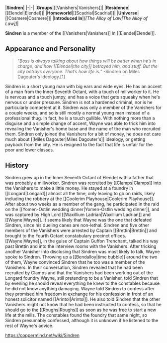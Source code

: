 |**Sindren**|
|-|-|
|**Groups**|[[Vanishers\|Vanishers]]|
|**Residence**|[[Elendel\|Elendel]]|
|**Homeworld**|[[Scadrial\|Scadrial]]|
|**Universe**|[[Cosmere\|Cosmere]]|
|**Introduced In**|*[[The Alloy of Law\|The Alloy of Law]]*|

**Sindren** is a member of the [[Vanishers\|Vanishers]] in [[Elendel\|Elendel]].

## Appearance and Personality
>“*Boss is always talking about how things will be better when he’s in charge, and how [[Elendel\|the city]] betrayed him, and stuff. But the city betrays everyone. That’s how life is.*”
\-Sindren on Miles Dagouter's ideology.[1]

Sindren is a short young man with big ears and wide eyes. He has an accent of a man from the Inner Seventh Octant, with a touch of millworker to it. He is nervous and a touch jumpy, and has a voice that gets squeaky when he's nervous or under pressure.
Sindren is not a hardened criminal, nor is he particularly competent at it. Sindren was only a member of the Vanishers for a couple weeks, and so is still mostly a normal young man instead of a professional thug. In fact, he is a touch gullible. With nothing more than a disguise and a simple change of accent, Wayne was able to trick him into revealing the Vanisher's home base and the name of the man who recruited them.
Sindren only joined the Vanishers for a bit of money, he does not care much about [[Miles Dagouter\|Miles Dagouter's]] idealogy, or getting payback from the city. He is resigned to the fact that life is unfair for the poor and lower classes.

## History
Sindren grew up in the Inner Seventh Octant of Elendel with a father that was probably a millworker.
Sindren was recruited by [[Clamps\|Clamps]] into the Vanishers to make a little money. He stayed at a foundry in [[Longard\|Longard]] almost all the time, only leaving to go on raids, likely including the robbery at the [[Coolerim Playhouse\|Coolerim Playhouse]]. After about two weeks as a member of the gang, he participated in the raid on the [[Yomen-Ostlin wedding dinner\|Yomen-Ostlin wedding dinner]], and was captured by High Lord [[Waxillium Ladrian\|Waxillium Ladrian]] and [[Wayne\|Wayne]]. It seems likely that Wayne was the one that defeated Sindren, since his dueling canes are non-lethal. Sindren and five other members of the Vanishers were arrested by Captain [[Brettin\|Brettin]] and brought to the Fourth Octant constabulary precinct offices.
[[Wayne\|Wayne]], in the guise of Captain Guffon Trenchant, talked his way past Brettin and into the interview rooms with the Vanishers. After tricking another Vanisher into disclosing that Sindren was most likely to talk, Wayne spoke to Sindren. Throwing up a [[Bendalloy\|time bubble]] around the two of them, Wayne convinced Sindren that he too was a member of the Vanishers. In their conversation, Sindren revealed that he had been recruited by Clamps and that the Vanishers had been working out of the Longard foundry
Wayne, still pretending to be a Vanisher, told Sindren that by evening he should reveal everything he knew to the constables because he did not know anything damaging. Wayne told Sindren to confess after they promised him freedom in exchange for his confession in front of an honest solicitor named [[Arintol\|Arintol]]. He also told Sindren that the other Vanishers might not know that he had been instructed to confess, so that he should go to the [[Roughs\|Roughs]] as soon as he was free to start a new life at the mills.
The constables found the foundry that same night, so Sindren presumably confessed, although it is unknown if he listened to the rest of Wayne's advice.



https://coppermind.net/wiki/Sindren